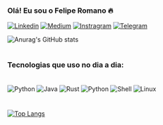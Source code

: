 ### Olá! Eu sou o Felipe Romano 🔥

[![Linkedin](https://img.shields.io/badge/LinkedIn-0077B5?style=for-the-badge&logo=linkedin&logoColor=white)](https://www.linkedin.com/in/02f3l1p3-r0m4n02/)
[![Medium](https://img.shields.io/badge/Medium-12100E?style=for-the-badge&logo=medium&logoColor=white)](https://medium.com/@feliperomano_27022) 
[![Instragram](https://img.shields.io/badge/Instagram-E4405F?style=for-the-badge&logo=instagram&logoColor=white)](https://www.instagram.com/felipe_romano02/)
[![Telegram](https://img.shields.io/badge/Telegram-2CA5E0?style=for-the-badge&logo=telegram&logoColor=white)]()

![Anurag's GitHub stats](https://github-readme-stats.vercel.app/api?username=MachineCase&show_icons=true&theme=tokyonight)

#

### Tecnologias que uso no dia a dia:
<div stile="display: inline_block"><br/>
  <img align="center" alt="Python" src="https://img.shields.io/badge/Python-14354C?style=for-the-badge&logo=python&logoColor=white" />
   <img align="center" alt="Java" src="https://img.shields.io/badge/Java-ED8B00?style=for-the-badge&logo=java&logoColor=white" />
   <img align="center" alt="Rust" src="https://img.shields.io/badge/Rust-000000?style=for-the-badge&logo=rust&logoColor=white" />
   <img align="center" alt="Python" src="https://img.shields.io/badge/JavaScript-F7DF1E?style=for-the-badge&logo=javascript&logoColor=black" />
  <img align="center" alt="Shell" src="https://img.shields.io/badge/Shell_Script-121011?style=for-the-badge&logo=gnu-bash&logoColor=white" />
  <img align="center" alt="Linux" src="https://img.shields.io/badge/Linux-FCC624?style=for-the-badge&logo=linux&logoColor=black" />


# 
[![Top Langs](https://github-readme-stats.vercel.app/api/top-langs/?username=MachineCase&layout=compact&theme=tokyonight)](https://github.com/anuraghazra/github-readme-stats)
